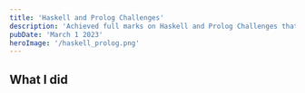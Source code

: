 ```yaml
---
title: 'Haskell and Prolog Challenges'
description: 'Achieved full marks on Haskell and Prolog Challenges that needed to be completed for a University assignment'
pubDate: 'March 1 2023'
heroImage: '/haskell_prolog.png'
---
```


## What I did
